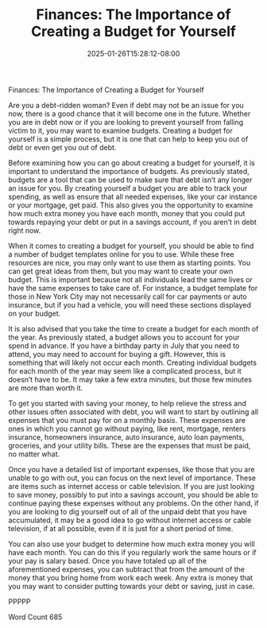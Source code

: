 ﻿---
title: "Finances:  The Importance of Creating a Budget for Yourself"
date: 2025-01-26T15:28:12-08:00
description: "TXT Tips for Web Success"
featured_image: "/images/TXT.jpg"
tags: ["TXT"]
---

Finances:  The Importance of Creating a Budget for Yourself

Are you a debt-ridden woman?  Even if debt may not be an issue for you now, there is a good chance that it will become one in the future. Whether you are in debt now or if you are looking to prevent yourself from falling victim to it, you may want to examine budgets. Creating a budget for yourself is a simple process, but it is one that can help to keep you out of debt or even get you out of debt.

Before examining how you can go about creating a budget for yourself, it is important to understand the importance of budgets.  As previously stated, budgets are a tool that can be used to make sure that debt isn’t any longer an issue for you.  By creating yourself a budget you are able to track your spending, as well as ensure that all needed expenses, like your car instance or your mortgage, get paid.  This also gives you the opportunity to examine how much extra money you have each month, money that you could put towards repaying your debt or put in a savings account, if you aren’t in debt right now.

When it comes to creating a budget for yourself, you should be able to find a number of budget templates online for you to use. While these free resources are nice, you may only want to use them as starting points.  You can get great ideas from them, but you may want to create your own budget. This is important because not all individuals lead the same lives or have the same expenses to take care of.  For instance, a budget template for those in New York City may not necessarily call for car payments or auto insurance, but if you had a vehicle, you will need these sections displayed on your budget.  

It is also advised that you take the time to create a budget for each month of the year.  As previously stated, a budget allows you to account for your spend in advance.  If you have a birthday party in July that you need to attend, you may need to account for buying a gift.  However, this is something that will likely not occur each month.  Creating individual budgets for each month of the year may seem like a complicated process, but it doesn’t have to be.  It may take a few extra minutes, but those few minutes are more than worth it.

To get you started with saving your money, to help relieve the stress and other issues often associated with debt, you will want to start by outlining all expenses that you must pay for on a monthly basis.  These expenses are ones in which you cannot go without paying, like rent, mortgage, renters insurance, homeowners insurance, auto insurance, auto loan payments, groceries, and your utility bills. These are the expenses that must be paid, no matter what.  

Once you have a detailed list of important expenses, like those that you are unable to go with out, you can focus on the next level of importance.  These are items such as internet access or cable television.  If you are just looking to save money, possibly to put into a savings account, you should be able to continue paying these expenses without any problems.  On the other hand, if you are looking to dig yourself out of all of the unpaid debt that you have accumulated, it may be a good idea to go without internet access or cable television, if at all possible, even if it is just for a short period of time.

You can also use your budget to determine how much extra money you will have each month.  You can do this if you regularly work the same hours or if your pay is salary based.  Once you have totaled up all of the aforementioned expenses, you can subtract that from the amount of the money that you bring home from work each week.  Any extra is money that you may want to consider putting towards your debt or saving, just in case.

PPPPP

Word Count 685

